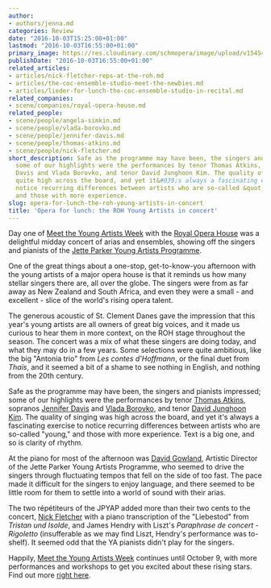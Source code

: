 ```yaml
---
author:
- authors/jenna.md
categories: Review
date: "2016-10-03T15:25:00+01:00"
lastmod: "2016-10-03T16:55:00+01:00"
primary_image: https://res.cloudinary.com/schmopera/image/upload/v1545409169/media/webhook-uploads/1475504936536/IMG_20161003_135652.jpg.jpg
publishDate: "2016-10-03T16:55:00+01:00"
related_articles:
- articles/nick-fletcher-reps-at-the-roh.md
- articles/the-coc-ensemble-studio-meet-the-newbies.md
- articles/lieder-for-lunch-the-coc-ensemble-studio-in-recital.md
related_companies:
- scene/companies/royal-opera-house.md
related_people:
- scene/people/angela-simkin.md
- scene/people/vlada-borovko.md
- scene/people/jennifer-davis.md
- scene/people/thomas-atkins.md
- scene/people/nick-fletcher.md
short_description: Safe as the programme may have been, the singers and pianists impressed;
  some of our highlights were the performances by tenor Thomas Atkins, sopranos Jennifer
  Davis and Vlada Borovko, and tenor David Junghoon Kim. The quality of singing was
  quite high across the board, and yet it&#039;s always a fascinating exercise to
  notice recurring differences between artists who are so-called &quot;young,&quot;
  and those with more experience.
slug: opera-for-lunch-the-roh-young-artists-in-concert
title: 'Opera for lunch: the ROH Young Artists in concert'
---
```


Day one of [Meet the Young Artists Week](http://www.roh.org.uk/about/jette-parker-young-artists-programme/events/meet-the-young-artists-week) with the [Royal Opera House](/scene/companies/royal-opera-house/) was a delightful midday concert of arias and ensembles, showing off the singers and pianists of the [Jette Parker Young Artists Programme](http://www.roh.org.uk/about/jette-parker-young-artists-programme).

One of the great things about a one-stop, get-to-know-you afternoon with the young artists of a major opera house is that it reminds us how many stellar singers there are, all over the globe. The singers were from as far away as New Zealand and South Africa, and even they were a small - and excellent - slice of the world's rising opera talent.

The generous acoustic of St. Clement Danes gave the impression that this year's young artists are all owners of great big voices, and it made us curious to hear them in more context, on the ROH stage throughout the season. The concert was a mix of what these singers are doing today, and what they may do in a few years. Some selections were quite ambitious, like the big "Antonia trio" from *Les contes d'Hoffmann*, or the final duet from *Thaïs*, and it seemed a bit of a shame to see nothing in English, and nothing from the 20th century.

Safe as the programme may have been, the singers and pianists impressed; some of our highlights were the performances by tenor [Thomas Atkins](/scene/people/thomas-atkins/), sopranos [Jennifer Davis](/scene/people/jennifer-davis/) and [Vlada Borovko](/scene/people/vlada-borovko/), and tenor [David Junghoon Kim](http://www.roh.org.uk/people/david-junghoon-kim). The quality of singing was high across the board, and yet it's always a fascinating exercise to notice recurring differences between artists who are so-called "young," and those with more experience. Text is a big one, and so is clarity of rhythm.

At the piano for most of the afternoon was [David Gowland](http://www.roh.org.uk/people/david-gowland), Artistic Director of the Jette Parker Young Artists Programme, who seemed to drive the singers through fluctuating tempos that fell on the side of too fast. The pace made it difficult for the singers to enjoy language, and there seemed to be little room for them to settle into a world of sound with their arias. 

The two répétiteurs of the JPYAP added more than their two cents to the concert, [Nick Fletcher](/nick-fletcher-reps-at-the-roh/) with a piano transcription of the "Liebestod" from *Tristan und Isolde*, and James Hendry with Liszt's *Paraphrase de concert - Rigoletto* (insufferable as we may find Liszt, Hendry's performance was to-shelf). It seemed odd that the YA pianists didn't play for the singers.

Happily, [Meet the Young Artists Week](http://www.roh.org.uk/about/jette-parker-young-artists-programme/events/meet-the-young-artists-week) continues until October 9, with more performances and workshops to get you excited about these rising stars. Find out more [right here](http://www.roh.org.uk/productions/meet-the-young-artists-week-juke-box-by-jette-parker-young-artists).
